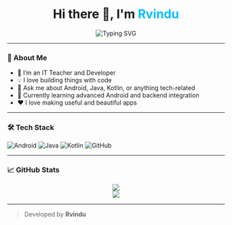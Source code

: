 <!-- README.md -->

<h1 align="center">
  Hi there 👋, I'm <span style="color:#00BFFF">Rvindu</span>
</h1>

<p align="center">
  <img src="https://readme-typing-svg.herokuapp.com?font=Fira+Code&duration=3000&pause=500&center=true&vCenter=true&width=435&lines=Developer+by+Passion;Crafted+with+❤️+by+Rvindu;Always+learning+%F0%9F%9A%80" alt="Typing SVG" />
</p>

---
<!-- LXN -->
### 🚀 About Me

- 🔭 I’m an IT Teacher and Developer  
- 💡 I love building things with code  
- 💬 Ask me about Android, Java, Kotlin, or anything tech-related  
- 🌱 Currently learning advanced Android and backend integration  
- ❤️ I love making useful and beautiful apps  

---

### 🛠️ Tech Stack

![Android](https://img.shields.io/badge/Android-3DDC84?style=for-the-badge&logo=android&logoColor=white)
![Java](https://img.shields.io/badge/Java-ED8B00?style=for-the-badge&logo=java&logoColor=white)
![Kotlin](https://img.shields.io/badge/Kotlin-0095D5?style=for-the-badge&logo=kotlin&logoColor=white)
![GitHub](https://img.shields.io/badge/GitHub-181717?style=for-the-badge&logo=github&logoColor=white)

---

### 📈 GitHub Stats

<p align="center">
  <img src="https://github-readme-stats.vercel.app/api?username=your-github-username&show_icons=true&theme=radical" />
  <br />
  <img src="https://github-readme-streak-stats.herokuapp.com?user=your-github-username&theme=radical&hide_border=true" />
</p>

---

> Developed  by **Rvindu**
